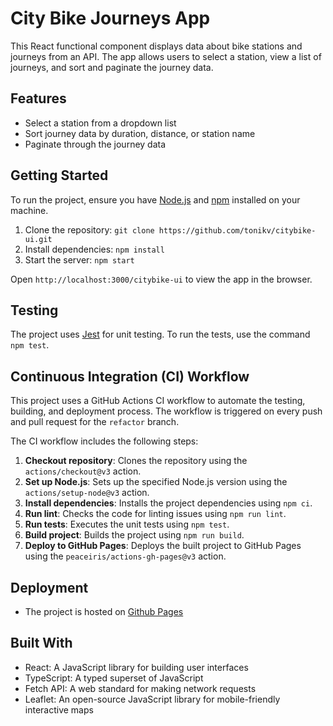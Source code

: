 # City Bike Journeys App

This React functional component displays data about bike stations and journeys from an API. The app allows users to select a station, view a list of journeys, and sort and paginate the journey data.

## Features

- Select a station from a dropdown list
- Sort journey data by duration, distance, or station name
- Paginate through the journey data

## Getting Started

To run the project, ensure you have [Node.js](https://nodejs.org/) and [npm](https://www.npmjs.com/) installed on your machine.

1. Clone the repository: `git clone https://github.com/tonikv/citybike-ui.git`
2. Install dependencies: `npm install`
3. Start the server: `npm start`

Open `http://localhost:3000/citybike-ui` to view the app in the browser.

## Testing

The project uses [Jest](https://jestjs.io/) for unit testing. To run the tests, use the command `npm test`.

## Continuous Integration (CI) Workflow

This project uses a GitHub Actions CI workflow to automate the testing, building, and deployment process. The workflow is triggered on every push and pull request for the `refactor` branch.

The CI workflow includes the following steps:

1. **Checkout repository**: Clones the repository using the `actions/checkout@v3` action.
2. **Set up Node.js**: Sets up the specified Node.js version using the `actions/setup-node@v3` action.
3. **Install dependencies**: Installs the project dependencies using `npm ci`.
4. **Run lint**: Checks the code for linting issues using `npm run lint`.
5. **Run tests**: Executes the unit tests using `npm test`.
6. **Build project**: Builds the project using `npm run build`.
7. **Deploy to GitHub Pages**: Deploys the built project to GitHub Pages using the `peaceiris/actions-gh-pages@v3` action.

## Deployment

- The project is hosted on [Github Pages](https://tonikv.github.io/citybike-ui/)

## Built With

- React: A JavaScript library for building user interfaces
- TypeScript: A typed superset of JavaScript
- Fetch API: A web standard for making network requests
- Leaflet: An open-source JavaScript library for mobile-friendly interactive maps

